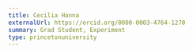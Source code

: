 ```yaml
---
title: Cecilia Hanna
externalUrl: https://orcid.org/0000-0003-4764-1270
summary: Grad Student, Experiment
type: princetonuniversity
---
```

